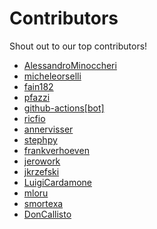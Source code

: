# Contributors

Shout out to our top contributors!

- [AlessandroMinoccheri](https://api.github.com/users/AlessandroMinoccheri)
- [micheleorselli](https://api.github.com/users/micheleorselli)
- [fain182](https://api.github.com/users/fain182)
- [pfazzi](https://api.github.com/users/pfazzi)
- [github-actions[bot]](https://api.github.com/users/github-actions%5Bbot%5D)
- [ricfio](https://api.github.com/users/ricfio)
- [annervisser](https://api.github.com/users/annervisser)
- [stephpy](https://api.github.com/users/stephpy)
- [frankverhoeven](https://api.github.com/users/frankverhoeven)
- [jerowork](https://api.github.com/users/jerowork)
- [jkrzefski](https://api.github.com/users/jkrzefski)
- [LuigiCardamone](https://api.github.com/users/LuigiCardamone)
- [mloru](https://api.github.com/users/mloru)
- [smortexa](https://api.github.com/users/smortexa)
- [DonCallisto](https://api.github.com/users/DonCallisto)
